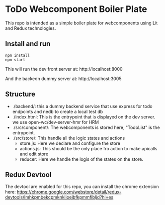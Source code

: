 # ToDo Webcomponent Boiler Plate

This repo is intended as a simple boiler plate for webcomponents using Lit and Redux technologies.

## Install and run

```
npm install
npm start
```

This will run the dev front server at:
http://localhost:8000

And the backedn dummy server at:
http://localhost:3005

## Structure

- ./backend/: this a dummy backend service that use express for todo endpoints and nedb to create a local test db
- ./index.html: This is the entrypoint that is displayed on the dev server. we use open-wc/dev-server-hmr for HRM
- ./src/component/: The webcomponents is stored here, "TodoList" is the entrypoint.
- ./src/store/: This handle all the logic states and actions
  - store.js: Here we declare and configure the store
  - actions.js: This should be the only place fro action to make apicalls and edit store
  - reducer: Here we handle the logis of the states on the store.

## Redux Devtool

The devtool are enabled for this repo, you can install the chrome extension here:
https://chrome.google.com/webstore/detail/redux-devtools/lmhkpmbekcpmknklioeibfkpmmfibljd?hl=es
